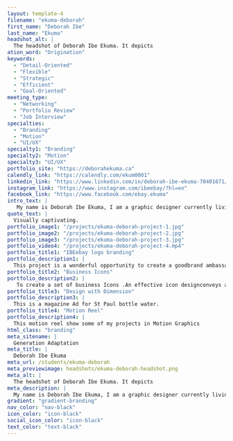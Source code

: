 ```yaml
---
layout: template-4
filename: "ekuma-deborah" 
first_name: "Deborah Ibe"
last_name: "Ekuma"
headshot_alt: |
  The headshot of Deborah Ibe Ekuma. It depicts
ation_word: "Origination"
keywords:
  - "Detail-Oriented"
  - "Flexible"
  - "Strategic"
  - "Efficient"
  - "Goal-Oriented"
meeting_type:
  - "Networking"
  - "Portfolio Review"
  - "Job Interview"
specialties:
  - "Branding"
  - "Motion"
  - "UI/UX"
specialty1: "Branding"
specialty2: "Motion"
specialty3: "UI/UX"
portfolio_site: "https://deborahekuma.ca"
calendly_link: "https://calendly.com/ekum0001"
linkedin_link: "https://www.linkedin.com/in/deborah-ibe-ekuma-70401671/"
instagram_link: "https://www.instagram.com/ibeebay/?hl=en"
facebook_link: "https://www.facebook.com/ebay.ekuma"
intro_text: |
   My name is Deborah Ibe Ekuma, I am a graphic designer currently living in Ottawa. Growing up, I was known for my creativity, artistic nature and passion for drawing and painting. I believe Art is valuable and represents a social necessity that no nation can neglect. I am a ​thinker, an innovator​ and a problem solver with a keen interest in ​improving society through effective visual communication​. 
quote_text: |
  Visually captivating.
portfolio_image1: "/projects/ekuma-deborah-project-1.jpg"
portfolio_image2: "/projects/ekuma-deborah-project-2.jpg"
portfolio_image3: "/projects/ekuma-deborah-project-3.jpg"
portfolio_video4: "/projects/ekuma-deborah-project-4.mp4"
portfolio_title1: "IBEebay logo branding"
portfolio_description1: |
  This project is a wonderful opportunity to create a goodbrand ambassador logo by making it Simple, Memorable,Ageless, Reliable and Thoughtful. By doing this I am ableto showcase my ability to think creatively and with originalconcepts. I am also able to demonstrate my knowledgeand ability to work through the stages of creatinga logo redesign, and my ability to design a memorable,unique and distinctive logo that works at any size andanywhere. This is also an opportunity to design a logothat is timeless and reflects a brands identity.
portfolio_title2: "Business Icons"
portfolio_description2: |
   To create a set of business Icons .An effective icon designconveys a lot of information in a small spaceI used tools like Adobe Illustrator to work with lines andshapes to create a set of uniform icons that fit a theme. Iconsare great because they can be used over time and help youpractice creating a cohesive theme.
portfolio_title3: "Design with Dimension"
portfolio_description3: |
  This is a magazine Ad for St Paul bottle water.
portfolio_title4: "Motion Reel"
portfolio_description4: |
  This motion reel show some of my projects in Motion Graphics
html_class: "branding"
meta_sitename: |
  Generation Adaptation
meta_title: |
  Deborah Ibe Ekuma
meta_url: /students/ekuma-deborah
meta_previewimage: headshots/ekuma-deborah-headshot.png
meta_alt: |
  The headshot of Deborah Ibe Ekuma. It depicts
meta_description: |
  My name is Deborah Ibe Ekuma, I am a graphic designer currently living in Ottawa. Growing up, I was known for my creativity, artistic nature and passion for drawing and painting. I believe Art is valuable and represents a social necessity that no nation can neglect. I am a ​thinker, an innovator​ and a problem solver with a keen interest in ​improving society through effective visual communication​. 
gradient: "gradient-branding"
nav_color: "nav-black"
icon_color: "icon-black"
social_icon_color: "icon-black"
text_color: "text-black"
---
```


